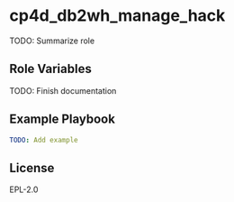 cp4d_db2wh_manage_hack
======================

TODO: Summarize role

Role Variables
--------------

TODO: Finish documentation


Example Playbook
----------------

```yaml
TODO: Add example
```

License
-------

EPL-2.0
